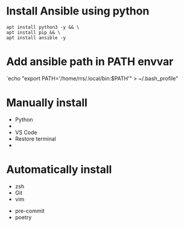 # Install Ansible using python

```
apt install python3 -y && \
apt install pip && \
apt install ansible -y
```

# Add ansible path in PATH envvar

`echo "export PATH='/home/rrs/.local/bin:$PATH'" > ~/.bash_profile"

# Manually install

- Python
- 
- VS Code
 - Restore terminal
 - 

# Automatically install

- zsh
- Git
- vim

* pre-commit
* poetry
